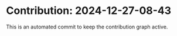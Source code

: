 # Contribution: 2024-12-27-08-43
This is an automated commit to keep the contribution graph active.
